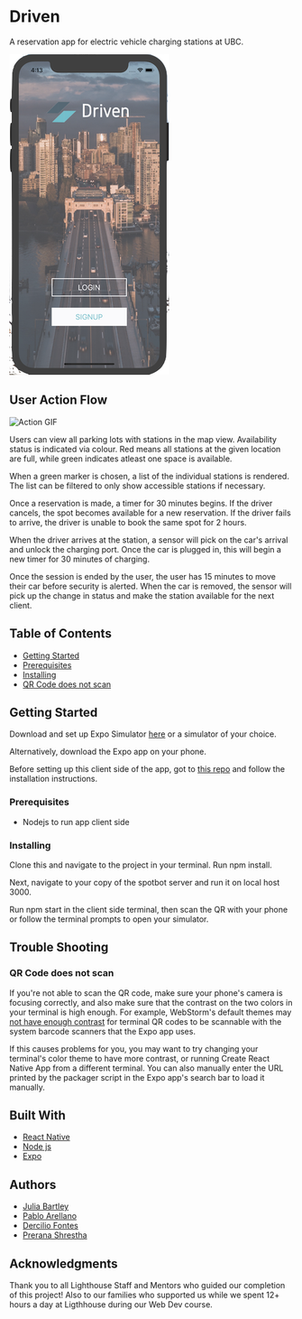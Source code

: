 # Driven
A reservation app for electric vehicle charging stations at UBC. 

<img src="https://raw.githubusercontent.com/DercilioFontes/SpotBot4/master/docs/login-signup-screen.png" alt="HomePage"/>

## User Action Flow

![Action GIF](https://media.giphy.com/media/ygBGIOG5ISw4TPsO72/giphy.gif)

Users can view all parking lots with stations in the map view. Availability status is indicated via colour. Red means all stations at the given location are full, while green indicates atleast one space is available. 

When a green marker is chosen, a list of the individual stations is rendered. The list can be filtered to only show accessible stations if necessary.

Once a reservation is made, a timer for 30 minutes begins. If the driver cancels, the spot becomes available for a new reservation. If the driver fails to arrive, the driver is unable to book the same spot for 2 hours. 

When the driver arrives at the station, a sensor will pick on the car's arrival and unlock the charging port. Once the car is plugged in, this will begin a new timer for 30 minutes of charging.

Once the session is ended by the user, the user has 15 minutes to move their car before security is alerted. When the car is removed, the sensor will pick up the change in status and make the station available for the next client. 


## Table of Contents

 * [Getting Started](#getting-started)
 * [Prerequisites](#prerequisites)
 * [Installing](#installing)
 * [QR Code does not scan](#qr-code-does-not-scan)

## Getting Started

Download and set up Expo Simulator [here](https://docs.expo.io/versions/latest/index.html) or a simulator of your choice.

Alternatively, download the Expo app on your phone.

Before setting up this client side of the app, got to [this repo](https://github.com/pabloaredu/SpotBotServer) and follow the installation instructions. 

### Prerequisites

* Nodejs to run app client side

### Installing

Clone this and navigate to the project in your terminal. Run npm install. 

Next, navigate to your copy of the spotbot server and run it on local host 3000. 

Run npm start in the client side terminal, then scan the QR with your phone or follow the terminal prompts to open your simulator. 

## Trouble Shooting

### QR Code does not scan

If you're not able to scan the QR code, make sure your phone's camera is focusing correctly, and also make sure that the contrast on the two colors in your terminal is high enough. For example, WebStorm's default themes may [not have enough contrast](https://github.com/react-community/create-react-native-app/issues/49) for terminal QR codes to be scannable with the system barcode scanners that the Expo app uses.

If this causes problems for you, you may want to try changing your terminal's color theme to have more contrast, or running Create React Native App from a different terminal. You can also manually enter the URL printed by the packager script in the Expo app's search bar to load it manually.



## Built With

* [React Native](http://www.reactnative.com/)
* [Node js](https://nodejs.org/en/)
* [Expo](https://expo.io/)

## Authors

* [Julia Bartley](https://github.com/bartleyjulia)
* [Pablo Arellano](https://github.com/pabloaredu)
* [Dercilio Fontes](https://github.com/DercilioFontes)
* [Prerana Shrestha](https://github.com/PreranaShrestha)
 

## Acknowledgments

Thank you to all Lighthouse Staff and Mentors who guided our completion of this project! Also to our families who supported us while we spent 12+ hours a day at Ligthhouse during our Web Dev course. 
